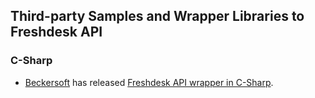 ## Third-party Samples and Wrapper Libraries to Freshdesk API

### C-Sharp

* [Beckersoft](http://beckersoft.com/news/2014/09/06/freshdesk-and-insightly-net-projects-released-as-open-source/) has released [Freshdesk API wrapper in C-Sharp](https://github.com/jjb3rd/Freshdesk.Net).

